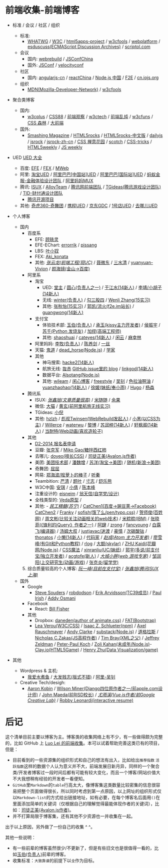 # 前端收集-前端博客

- 标准 / 会议 / 社区 / 组织
    - 标准:
        - [WHATWG](https://whatwg.org/) / [W3C](https://www.w3.org) / [html5apps-project](http://html5apps-project.eu/) / [w3cfools](http://www.w3fools.com/) / [webplatform](http://www.webplatform.org/) / [esduscuss(ECMAScript Discussion Archives)](https://esdiscuss.org/) / [scriptol.com](http://www.scriptol.com/)
    - 会议
        - 国内: [webrebuild](http://www.webrebuild.org/) / [JSConfChina](http://jsconf.cn/)
        - 国外: [JSConf](http://jsconf.com/) / [velocityconf](http://velocityconf.com/)
    - 社区
        - 国内: [angularjs-cn](http://angularjs.cn/) / [reactChina](http://react-china.org/) / [Node.js 中国](https://cnodejs.org/) / [F2E](http://www.f2e.im/) / [cn.iojs.org](http://cn.iojs.org/)
    - 组织
        - [MDN(Mozilla-Developer-Network)](https://developer.mozilla.org) / [w3cfools](http://www.w3fools.com/)

- 聚合类博客
    - 国内:
        - [w3cplus](http://www.w3cplus.com/) / [CSS88](http://www.css88.com/) / [前端观察](http://www.qianduan.net/) / [w3ctech](http://www.w3ctech.com/) / [前端乱炖](http://www.html-js.com/) / [w3cfuns](http://www.w3cfuns.com/) / [CSS 森林](http://www.cssforest.org/) / [大前端](http://www.daqianduan.com/)
    - 国外:
        - [Smashing Magazine](http://www.smashingmagazine.com/) / [HTML5rocks](http://www.html5rocks.com/) / [HTML5rocks-中文版](http://www.html5rocks.com/zh/) / [dailyjs](http://dailyjs.com/) / [jsrock](http://jsrocks.org/) / [jsrock-zh-cn](http://jsrocks.org/cn/) / [CSS 禅意花园](http://www.csszengarden.com/) / [scotch](https://scotch.io/) / [CSS-tricks](https://css-tricks.com/) / [HTML5weekly](http://html5weekly.com/) / [JS weekly](http://javascriptweekly.com/)
- UED [UED 大全](http://rensanning.iteye.com/blog/1585046)
    - 百度: [EFE](http://efe.baidu.com) / [FEX](http://fex.baidu.com/) / [MWeb](http://mweb.baidu.com/)
    - 阿里: [淘宝UED](http://ued.taobao.org/blog/) / [阿里巴巴[中国站]UED](http://www.aliued.cn/) / [阿里巴巴[国际站]UED](http://www.aliued.com/) / [蚂蚁金服-金融体验设计团队](http://alipayifed.com) / [阿里妈妈MUX](http://mux.alimama.com/)
    - 腾讯: [ISUX](http://isux.tencent.com/) / [AlloyTeam](http://www.alloyteam.com/) / [腾讯网前端团队](http://qqfe.org/) / [TGideas(腾讯游戏设计团队)](http://tgideas.qq.com/) / [TID-财付通设计团队](http://tid.tenpay.com/)
        - [腾讯开源项目](http://tencentopen.github.io/)
    - 其他: [奇虎360-奇舞团](http://www.75team.com/) / [携程UED](http://ued.ctrip.com/blog/?cat=3) / [京东GDC](http://jdc.jd.com/about) / [1号店UED](http://ued.yhd.com/blog) / [去哪儿UED](http://ued.yhd.com/blog)

- 个人博客
    - 国内
        - 百度系
            - EFE: [顾轶灵](http://lync.in/)
            - EFE-EChart: [errorrik](http://hi.baidu.com/erik168) / [pissang](http://weibo.com/pissang)
            - LBS: [叶小钗](http://www.cnblogs.com/yexiaochai)
            - FEX: [Aki_konata](http://weibo.com/p/1005051698334494/home?from=page_100505&mod=TAB#place)
            - 其他: [_张云龙(前端工程/现UC)_](https://github.com/fouber/blog) / [聂微东](http://www.cnblogs.com/Darren_code/) / [三水清](http://js8.in/) / [yuanyuan-Vivion](http://www.bokeyy.com/) / [颜海镜(金山->百度)](http://yanhaijing.com/)
        - 阿里系
            - 淘宝
                - UED: [堂主](http://www.osmn00.com) / [圆心(负责人之一)](http://www.planabc.net/) / [于江水(14新人)](http://yujiangshui.com/) / [李靖/小胡子(14新人)](http://barretlee.com/)
                - 无线: [winter(负责人)](http://www.cnblogs.com/winter-cn) / [勾三股四](http://jiongks.name/about/) / [Wenli Zhang(15实习)](http://zhangwenli.com/)
                - 其他: [张秋怡(15实习)](http://joyeecheung.cnblogs.com/) / [郭凯/流火(f2e.im站长)](http://www.benben.cc/) / [guangwong(14新人)](http://guangwong.com/)
            - 支付宝
                - 体验技术部: [玉伯(负责人)](http://lifesinger.github.com/) / [承玉(kissy主力开发者)](http://blog.yiminghe.me/) / [侯振宇](http://www.cnblogs.com/sskyy/) / [苏千(Python 发烧友)](http://fengmk2.com/) / [加缪(高端工程师)](https://github.com/afc163)
                - 其他: [shaoshuai](http://shaoshuai.me/) / [cateyes(14新人)](http://cateyes.blue/) / [闲云](http://hotoo.me/) / [麻幸林](http://www.hsinglin.com)
            - 阿里妈妈: [李牧(负责人)](http://limu.iteye.com/) / [陈养剑](http://cyj.me/about/) / [一丝](http://www.iyunlu.com/view/)
            - 天猫: [鬼道](http://luics.com/?from=inf&wvr=5&loc=infblog) / [dead_horse(Node.js)](https://github.com/dead-horse) / [学家](http://6174.github.io/)
            - 其他
                - 神马搜索: [hacke2(14新人)](http://www.hacke2.cn/)
                - 航旅无线: [抜赤](http://jayli.github.io/) [GitHub issue里的 blog](https://github.com/jayli/jayli.github.com/issues) / [linkgod(14新人)](http://www.linkgod.net/)
                - 数据平台: [Alsotang(Node.js)](http://fxck.it)
                - 其他: [wileam](http://wileam.com/) / [闲心博客](http://sentsin.com/) / [freestyle](http://freestyle21.cn/about/) / [吴钊](http://www.neoease.com/) / [色拉油啊油](http://www.cnblogs.com/dolphinX/) / [yuanzhaohao(14新人)](http://www.yuanzhaohao.com/) / [徐媛(妹纸/奉小雨)](http://xuyuan923.github.io/) / [Hugo](http://www.ghugo.com/) / [杨森](http://undefinedblog.com/)
        - 腾讯系
            - ISUX: [_张鑫旭(文章质量很高)_](http://www.zhangxinxu.com/) / [米随随](http://s5s5.me/) / [余果](http://yuguo.us/)
            - 微信: [大猫](http://bigc.at/) / [黄玄(前阿里航旅无线实习)](http://huangxuan.me/)
            - TGideas: [小倪](http://www.smallni.com/about/)
            - 其他: [hzlzh](http://hzlzh.io/) / [彪叔Twinsen(WebRebuild发起人)](http://www.twinsenliang.net/) / [小黑(以CSS为主)](http://xiaoho.com/) / [Willerce](http://willerce.com/) / [waterwu](http://blog.waterwu.me/) / [黎博](http://www.mxgw.info/) / [苏润梓(14新人)](http://www.surunzi.com/) / [轩枫阁(14新人)](http://www.xuanfengge.com/) / [当耐特(Web动画/喜欢造轮子)](http://weibo.com/iamleizhang)
        - 其他
            - [D2-2014 报名表申请](https://github.com/soulteary/Get-D2-2014-Ticket/tree/master/tickets)
            - 豆瓣: [张克军](http://hikejun.com/) / [Miko Gao/糖拌西红柿](http://gaowhen.com/)
            - 去哪儿: [doyeo(擅长CSS)](http://blog.doyoe.com/) / [司徒正美(Avalon.js作者)](http://www.cnblogs.com/rubylouvre/)
            - 美团: [美团技术部](http://tech.meituan.com/) / [潘魏增](http://panweizeng.com/?from=inf&wvr=5&loc=infblog) / [苏洋(淘宝->美团)](http://www.soulteary.com/)    / [随机(新浪->美团)](http://random.cnblogs.com)
            - 奇舞团: [屈屈](https://www.imququ.com/)
            - 网易: [郑海波/栓萝卜的棒子](http://leeluolee.github.io/) / [听秦](http://weibo.com/unbug)
            - Teambition: [严清](http://github.com/zensh) / [题叶](http://tiye.me) / [寸志](http://island205.com/) / [舒乐熊](http://sunebear.com/about)
            - W3C中国: [安琪](http://weibo.com/angelatw3c) / [小倩](http://weibo.com/siusinng) / [陈本峰](http://weibo.com/chenbenfeng)
            - 注重设计的: [eisneim](http://eisneim.github.io/) / [翁天信(自学党/设计)](http://blog.dandyweng.com/)
            - 全栈类型的: [Veda原型](http://www.nowamagic.net/) /
            - 其他: - [_民工精髓(苏宁)_](http://xufei.gitpress.org) / [CatChen1(百度->豌豆荚->Facebook)](http://chinese.catchen.me/) [CatChen2](http://cathsfz.cnblogs.com/) / [Franky](http://www.cnblogs.com/_franky/) / [sofish(饿了么/pen/typo.css)](http://sofi.sh/) / [贺师俊(百姓网)](http://hax.iteye.com/) / [周文彬(比较关注动画相关的web技术)](http://www.zhouwenbin.com) / [米粽粽(IBM)](http://myst729.github.io/) / [张晓菲(《锋利的jQuery》作者之一)](http://shawphy.com/) / [阿肆](http://www.ivershuo.com/) / [zrong](http://zengrong.net/) / [fancyoung](http://fancyoung.com/) / [白露飞(编译器)](http://typeof.net/) / [汤姆大叔](http://www.cnblogs.com/TomXu) / [justjavac/迷渡](http://justjavac.com/) / [豪情](http://jikey.cnblogs.com/) / [次碳酸钴](http://www.web-tinker.com/) /  [thonatos](http://www.thonatos.com/blog) / [小懒(14新人)](http://laispace.com/) / [代码家](http://blog.daimajia.com/) / [_赵成(Atom 主力开发者)_](http://cheng.guru/) / [廖雪峰(有Git和Python教程)](http://www.liaoxuefeng.com/) / [rlog](http://rlog.cn/) / [大额(skylar)](http://www.cnblogs.com/) / [ZHU Kaidi(花瓣网/Node.js)](http://xcoder.in/) / [CSS魔法](https://github.com/cssmagic/blog) / [xinranliu(UC/妹纸)](http://xinranliu.me/) / [郭宇(多说/前支付宝/独立开发者)](http://guoyu.me/) / [acgtofe(新人)](http://acgtofe.com/) / [_大城小胖(web 游戏专家)_](http://weibo.com/finscn) / [邹润阳(上交研究生/动画/游戏)](http://jerryzou.com/) / [张克炎(留学党)](http://keyanzhang.com/)
        5. 综合质量较高的个人博客: [_阮一峰(目前在支付宝)_](http://www.ruanyifeng.com/blog/) / [_张鑫旭(腾讯ISUX上海)_](http://www.zhangxinxu.com/)
    - 国外
        - Google
            - [Steve Souders](http://www.stevesouders.com/) / [robdodson](http://robdodson.me/) / [Erik Arvidsson(TC39成员)](http://erik.eae.net) / [Paul Irish](http://www.paulirish.com/) / [Addy Osmani](http://addyosmani.com/blog/)
        - Facebook
            - React: [Bill Fisher](http://fisherwebdev.com/about)
        - 其他
            - Dropbox: [daneden(author of animate.css)](http://daneden.me/) / [FAT(Bootstrap)](http://byfat.xxx/)
            - [Lea Verou(W3C/CSS)](http://lea.verou.me/) / [Isaac Z. Schlueter(npm)](http://izs.me/) / [Axel Rauschmayer](http://www.2ality.com/) / [Andy Clarke](http://www.stuffandnonsense.co.uk/)
 / [substack(Node.js)](http://substack.net/) / [道格拉斯](http://www.crockford.com/) / [Nicholas C.Zakas(JS高程作者)](http://www.nczonline.net/) / [Tim Bray(XML之父)](http://www.tbray.org/ongoing/) / [Jeffrey Zeldman](http://www.zeldman.com/) / [Peter-Paul Koch](http://www.webstandards.org/about/members/ppk/) / [Zoli Kahan(未成年/Node.js)](https://github.com/Zolmeister)-[Clay.io(HTML5Game)](https://clay.io/) / [Henry Zhu(Data Visualization/game)](http://henryzoo.com/)
- 其他
    - Wordpress & 主机:
        - [我爱水煮鱼](http://blog.wpjam.com/) / [大发贱志(版式不错)](http://fatesinger.com/) / [阿里-吴钊](http://www.neoease.com/)
    - Creative Tech/desigh:
        - [Aaron Kobin](http://www.aaronkoblin.com/) / [Wilson Miner(Django四位原作者之一/前apple.com设计师)](http://wilsonminer.com/) / [John Maeda(前RISD校长)](http://en.wikipedia.org/wiki/John_Maeda) / [_尤雨溪(Vue.js作者/前Google Creative Lab)_](http://evanyou.me/) / [Robby Leonardi(interactive resume)](http://www.rleonardi.com/)

# 后记
这个清单目前主要以博客为主。博客类的收集网络上有不少，有一些做得颇为完整的，比如 GitHub 上 [Luo Lei 的前端收集](https://github.com/foru17/front-end-collect)。本可以试着帮助完善这类已有的项目，但是：

- 目前看到的一些资源集的组织形式和自己的想法有出入，比如给出`推荐指数` `活跃指数`这样的数据个人认为意义并不大，前端发展日新月异，同样的一个聚合类/开发者博客过一段时间后都有可能有较大变化，而且一个博客/网站价值大不大我想稍有经验的开发者一看便知。
- `GitHub`里`Markdown`的`table`行高太大，像博客集这类数量比较密集的信息很容易把整个页面做得很长，所以同时考虑到第一点原因，以上网址的组织形式仅以`Markdown-list`的方式给出链接地址，如有必要，在每个博客名后面用`()`在里面添加简单的关键词（仅根据自己的理解觉得最能体现作者的关键词），比如：[司徒正美(Avalon.js作者)](http://www.cnblogs.com/rubylouvre/)。
- 并不打算局限于博客集，还有其他不少资源也一并收集在一起。

出于以上原因，另外做了一份自己的收集 ^ ^。

其他一些说明：

- 有一些前辈的博客虽然很少/不更新了，但是有些旧文也是很值得一看的，比如[玉伯(负责人)](http://lifesinger.github.com/)前辈的博客。
- 收集标准：`大致靠谱`的前提下以`全`作为目标。
